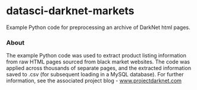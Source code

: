 # datasci-darknet-markets
Example Python code for preprocessing an archive of DarkNet html pages.

### About
The example Python code was used to extract product listing information 
from raw HTML pages sourced from black market websites. The code was applied
across thousands of separate pages, and the extracted information saved to 
.csv (for subsequent loading in a MySQL database). For further information, 
see the associated project blog - www.projectdarknet.com
